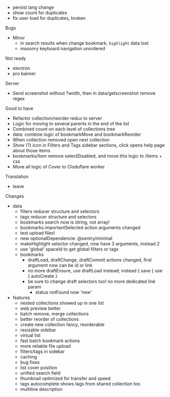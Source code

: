 - persist lang change
- show count for duplicates
- fix user load for duplicates, broken

Bugs
- Minor
    - in search results when change bookmark, `highlight` data lost
    - masonry keyboard navigation unordered

Not ready
- electron
- pro banner

Server
- Send screenshot without ?width, then in data/getscreenshot remove regex

Good to have
- Refactor collection/reorder redux to server
- Logic for moving to several parents in the end of the list
- Combined count on each level of collections tree
- data: combine logic of bookmarkMove and bookmarkReorder
- When collection removed open next collection
- Show (?) icon in Filters and Tags sidebar sections, click opens help page about those items
- bookmarks/item remove selectDisabled, and move this logic to /items + css
- Move all logic of Cover to Cloduflare worker

Translation
- leave

Changes
- data
    - filters reducer structure and selectors
    - tags reducer structure and selectors
    - bookmarks search now is string, not array!
    - bookmarks.importantSelected action arguments changed
    - test upload files!
    - new optionalDependencie: @sentry/minimal
    - makeHighlight selector changed, now have 3 arguments, instead 2
    - use 'global' spaceId to get global filters or tags
    - bookmarks
        - draftLoad, draftChange, draftCommit actions changed, first argument now can be id or link
        - no more draftEnsure, use draftLoad instead; instead { save } use { autoCreate }
        - be sure to change draft selectors too! no more dedicated *link* param
            - status notFound now 'new'
- features
    + nested collections showed up in one list
    + web preview better
    + batch remove, merge collections
    + better reorder of collections
    - create new collection fancy, reorderable
    + resizable sidebar
    + virtual list
    + fast batch bookmark actions
    + more reliable file upload
    + filters/tags in sidebar
    + caching
    - bug fixes
    + list cover position
    + unified search field
    + thumbnail optimized for transfer and speed
    + tags autocomplete shows tags from shared collection too
    + multiline description